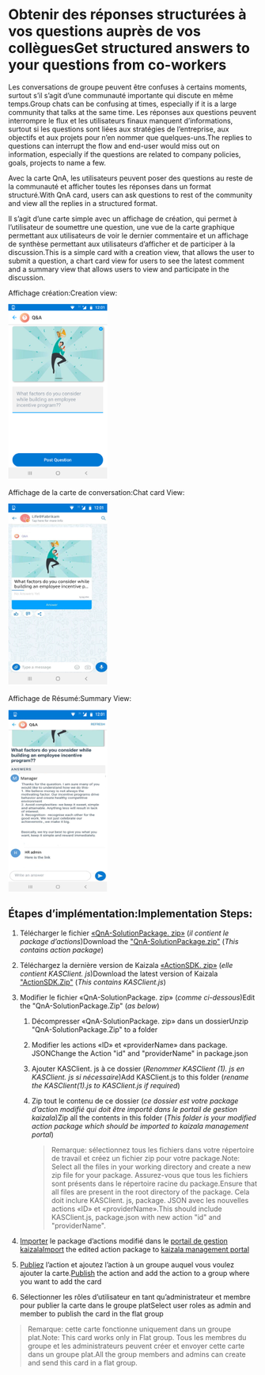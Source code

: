 # <a name="get-structured-answers-to-your-questions-from-co-workers"></a><span data-ttu-id="ca8ef-101">Obtenir des réponses structurées à vos questions auprès de vos collègues</span><span class="sxs-lookup"><span data-stu-id="ca8ef-101">Get structured answers to your questions from co-workers</span></span>

<span data-ttu-id="ca8ef-102">Les conversations de groupe peuvent être confuses à certains moments, surtout s’il s’agit d’une communauté importante qui discute en même temps.</span><span class="sxs-lookup"><span data-stu-id="ca8ef-102">Group chats can be confusing at times, especially if it is a large community that talks at the same time.</span></span> <span data-ttu-id="ca8ef-103">Les réponses aux questions peuvent interrompre le flux et les utilisateurs finaux manquent d’informations, surtout si les questions sont liées aux stratégies de l’entreprise, aux objectifs et aux projets pour n’en nommer que quelques-uns.</span><span class="sxs-lookup"><span data-stu-id="ca8ef-103">The replies to questions can interrupt the flow and end-user would miss out on information, especially if the questions are related to company policies, goals, projects to name a few.</span></span>

<span data-ttu-id="ca8ef-104">Avec la carte QnA, les utilisateurs peuvent poser des questions au reste de la communauté et afficher toutes les réponses dans un format structuré.</span><span class="sxs-lookup"><span data-stu-id="ca8ef-104">With QnA card, users can ask questions to rest of the community and view all the replies in a structured format.</span></span>

<span data-ttu-id="ca8ef-105">Il s’agit d’une carte simple avec un affichage de création, qui permet à l’utilisateur de soumettre une question, une vue de la carte graphique permettant aux utilisateurs de voir le dernier commentaire et un affichage de synthèse permettant aux utilisateurs d’afficher et de participer à la discussion.</span><span class="sxs-lookup"><span data-stu-id="ca8ef-105">This is a simple card with a creation view, that allows the user to submit a question, a chart card view for users to see the latest comment and a summary view that allows users to view and participate in the discussion.</span></span>

<span data-ttu-id="ca8ef-106">Affichage création:</span><span class="sxs-lookup"><span data-stu-id="ca8ef-106">Creation view:</span></span>

<img src="QnAImages/1.png" alt="Chat card view Logo" width="200" />

<span data-ttu-id="ca8ef-107">Affichage de la carte de conversation:</span><span class="sxs-lookup"><span data-stu-id="ca8ef-107">Chat card View:</span></span>

<img src="QnAImages/2.png" alt="Chat card view Logo" width="200" />

<span data-ttu-id="ca8ef-108">Affichage de Résumé:</span><span class="sxs-lookup"><span data-stu-id="ca8ef-108">Summary View:</span></span>

<img src="QnAImages/3.png" alt="Chat card view Logo" width="200" />

## <a name="implementation-steps"></a><span data-ttu-id="ca8ef-109">Étapes d’implémentation:</span><span class="sxs-lookup"><span data-stu-id="ca8ef-109">Implementation Steps:</span></span>
1. <span data-ttu-id="ca8ef-110">Télécharger le fichier [«QnA-SolutionPackage. zip»](https://aka.ms/QnA-SolutionPackage) (*il contient le package d’actions*)</span><span class="sxs-lookup"><span data-stu-id="ca8ef-110">Download the ["QnA-SolutionPackage.zip"](https://aka.ms/QnA-SolutionPackage) (*This contains action package*)</span></span>
2. <span data-ttu-id="ca8ef-111">Téléchargez la dernière version de Kaizala [«ActionSDK. zip»](https://manage.kaiza.la/MiniApps/DownloadSDK) (*elle contient KASClient. js*)</span><span class="sxs-lookup"><span data-stu-id="ca8ef-111">Download the latest version of Kaizala ["ActionSDK.Zip"](https://manage.kaiza.la/MiniApps/DownloadSDK) (*This contains KASClient.js*)</span></span>
3. <span data-ttu-id="ca8ef-112">Modifier le fichier «QnA-SolutionPackage. zip» (*comme ci-dessous*)</span><span class="sxs-lookup"><span data-stu-id="ca8ef-112">Edit the "QnA-SolutionPackage.Zip" (*as below*)</span></span>
   1. <span data-ttu-id="ca8ef-113">Décompresser «QnA-SolutionPackage. zip» dans un dossier</span><span class="sxs-lookup"><span data-stu-id="ca8ef-113">Unzip "QnA-SolutionPackage.Zip" to a folder</span></span>
   2. <span data-ttu-id="ca8ef-114">Modifier les actions «ID» et «providerName» dans package. JSON</span><span class="sxs-lookup"><span data-stu-id="ca8ef-114">Change the Action "id" and "providerName" in package.json</span></span>
   3. <span data-ttu-id="ca8ef-115">Ajouter KASClient. js à ce dossier (*Renommer KASClient (1). js en KASClient. js si nécessaire*)</span><span class="sxs-lookup"><span data-stu-id="ca8ef-115">Add KASClient.js to this folder (*rename the KASClient(1).js to KASClient.js if required*)</span></span>
   4. <span data-ttu-id="ca8ef-116">Zip tout le contenu de ce dossier (*ce dossier est votre package d’action modifié qui doit être importé dans le portail de gestion kaizala*)</span><span class="sxs-lookup"><span data-stu-id="ca8ef-116">Zip all the contents in this folder (*This folder is your modified action package which should be imported to kaizala management portal*)</span></span>    
       
      > <span data-ttu-id="ca8ef-117">Remarque: sélectionnez tous les fichiers dans votre répertoire de travail et créez un fichier zip pour votre package.</span><span class="sxs-lookup"><span data-stu-id="ca8ef-117">Note: Select all the files in your working directory and create a new zip file for your package.</span></span> <span data-ttu-id="ca8ef-118">Assurez-vous que tous les fichiers sont présents dans le répertoire racine du package.</span><span class="sxs-lookup"><span data-stu-id="ca8ef-118">Ensure that all files are present in the root directory of the package.</span></span> <span data-ttu-id="ca8ef-119">Cela doit inclure KASClient. js, package. JSON avec les nouvelles actions «ID» et «providerName».</span><span class="sxs-lookup"><span data-stu-id="ca8ef-119">This should include  KASClient.js, package.json with new action "id" and "providerName".</span></span>
       
4. <span data-ttu-id="ca8ef-120">[Importer](https://docs.microsoft.com/en-us/kaizala/actions/publish#import-kaizala-action) le package d’actions modifié dans le [portail de gestion kaizala](https://manage.kaiza.la/)</span><span class="sxs-lookup"><span data-stu-id="ca8ef-120">[Import](https://docs.microsoft.com/en-us/kaizala/actions/publish#import-kaizala-action) the edited action package to [kaizala management portal](https://manage.kaiza.la/)</span></span>
5. <span data-ttu-id="ca8ef-121">[Publiez](https://docs.microsoft.com/en-us/kaizala/actions/publish) l’action et ajoutez l’action à un groupe auquel vous voulez ajouter la carte.</span><span class="sxs-lookup"><span data-stu-id="ca8ef-121">[Publish](https://docs.microsoft.com/en-us/kaizala/actions/publish) the action and add the action to a group where you want to add the card</span></span>
6. <span data-ttu-id="ca8ef-122">Sélectionner les rôles d’utilisateur en tant qu’administrateur et membre pour publier la carte dans le groupe plat</span><span class="sxs-lookup"><span data-stu-id="ca8ef-122">Select user roles as admin and member to publish the card in the flat group</span></span>

> <span data-ttu-id="ca8ef-123">Remarque: cette carte fonctionne uniquement dans un groupe plat.</span><span class="sxs-lookup"><span data-stu-id="ca8ef-123">Note: This card works only in Flat group.</span></span> <span data-ttu-id="ca8ef-124">Tous les membres du groupe et les administrateurs peuvent créer et envoyer cette carte dans un groupe plat.</span><span class="sxs-lookup"><span data-stu-id="ca8ef-124">All the group members and admins can create and send this card in a flat group.</span></span>
